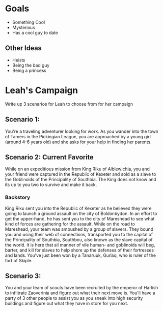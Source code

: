 # Goals
- Something Cool
- Mysterious
- Has a cool guy to date
## Other Ideas
- Heists
- Being the bad guy
- Being a princess

# Leah's Campaign
Write up 3 scenarios for Leah to choose from for her campaign

## Scenario 1:
You're a traveling adventurer looking for work. As you wander into the town of Tamers in the Pickingian League, you are approached by a young girl (around 4-6 years old) and she asks for your help in finding her parents. 

## Scenario 2: Current Favorite
While on an expeditious mission from King Riku of Alblewichia, you and your friend were captured in the Republic of Kexeter and sold as a slave to the Goblinoids of the Principality of Southbia. The King does not know and its up to you two to survive and make it back. 

### Backstory
King Riku sent you into the Republic of Kexeter as he believed they were going to launch a ground assault on the city of Boldonbydon. In an effort to get the upper-hand, he has sent you to the city of Mareshead to see what kind of forces are gathering for the assault. While on the road to Mareshead, your team was ambushed by a group of slavers. They bound you and using their web of connections, transported you to the capital of the Principality of Southbia, Southbou, also known as the slave capital of the world. It is here that all manner of vile human- and goblinoids will beg, barter, and kill for slaves to help shore up the defenses of their fortresses and lands. You've just been won by a Tanaruuk, Gurlaq, who is ruler of the fort of Skiple. 

## Scenario 3:
You and your team of scouts have been recruited by the emperor of Harlish to infiltrate Zaoverinia and figure out what their next move is. You'll have a party of 3 other people to assist you as you sneak into high security buildings and figure out what they have in store for you next. 